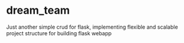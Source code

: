 # dream_team
Just another simple crud for flask, implementing flexible and scalable project structure for building flask webapp
